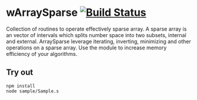 
# wArraySparse [![Build Status](https://travis-ci.org/Wandalen/wArraySparse.svg?branch=master)](https://travis-ci.org/Wandalen/wArraySparse)

Collection of routines to operate effectively sparse array. A sparse array is an vector of intervals which splits number space into two subsets, internal and external. ArraySparse leverage iterating, inverting, minimizing and other operations on a sparse array. Use the module to increase memory efficiency of your algorithms.

## Try out
```
npm install
node sample/Sample.s
```

























































